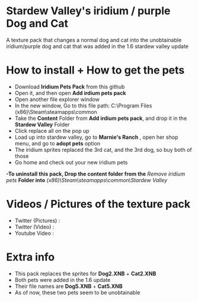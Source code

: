 # Stardew Valley's iridium / purple Dog and Cat
A texture pack that changes a normal dog and cat into the unobtainable iridium/purple dog and cat that was added in the 1.6 stardew valley update 

# How to install + How to get the pets
- Download **Iridium Pets Pack** from this github
- Open it, and then open **Add irdium pets pack**
- Open another file explorer window 
- In the new window, Go to this file path: C:\Program Files (x86)\Steam\steamapps\common
- Take the **Content** Folder from **Add irdium pets pack**, and drop it in the **Stardew Valley** Folder
- Click replace all on the pop up
- Load up into stardew valley, go to **Marnie's Ranch** , open her shop menu, and go to **adopt pets** option
- The iridium sprites replaced the 3rd cat, and the 3rd dog, so buy both of those
- Go home and check out your new iridium pets

**-To uninstall this pack, Drop the content folder from the** *Remove iridium pets* **Folder into** *(x86)\Steam\steamapps\common\Stardew Valley*

# Videos / Pictures of the texture pack
- Twitter (Pictures) :
- Twitter (Video) :
- Youtube Video :

# Extra info
- This pack replaces the sprites for **Dog2.XNB** + **Cat2.XNB**
- Both pets were added in the 1.6 update
- Their file names are **Dog5.XNB** + **Cat5.XNB**
- As of now, these two pets seem to be unobtainable


